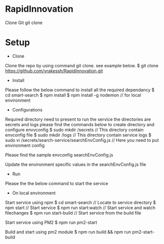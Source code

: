# RapidInnovation

Clone Git
git clone

# Setup

* Clone

Clone the repo by using command git clone. see example below.
$ git clone  https://github.com/yrakessh/RapidInnovation.git

* Install

Please follow the below command to install all the required dependancy
$ cd smart-search
$ npm install
$ npm install -g  nodemon // for local environment

* Configurations

Required directory need to present to run the service the directories are secrets and logs please find the commands below to create directory and configure envvconfig
$ sudo mkdir /secrets                        // This directory contain envconfig file
$ sudo mkdir /logs                           // This directory contain service logs 
$ sudo vi /secrets/search-service/searchEnvConfig.js  // Here you need to put environment config

Please find the sample envconfig searchEnvConfig.js

Update the environment specific values in the searchEnvConfig.js file


* Run

Please the the below command to start the service

* On local environment

Start service using npm
$ cd smart-search         // Locate to service directory
$ npm start               // Start service 
$ npm run start:watch     // Start service and watch filechanges
$ npm run start-build     // Start service from the build file

Start service using PM2
$ npm run pm2-start

Build and start using pm2 module
$ npm run build && npm run pm2-start-build






